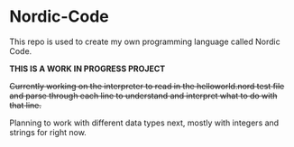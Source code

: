 # Nordic-Code
This repo is used to create my own programming language called Nordic Code.

**THIS IS A WORK IN PROGRESS PROJECT**

~~Currently working on the interpreter to read in the helloworld.nord test file and parse through each line to understand and interpret what to do with that line.~~

Planning to work with different data types next, mostly with integers and strings for right now.
